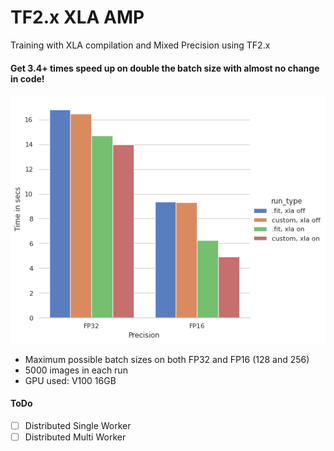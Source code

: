 # TF2.x XLA AMP
Training with XLA compilation and Mixed Precision using TF2.x

#### Get 3.4+ times speed up on double the batch size with almost no change in code!

![](results.png)

 - Maximum possible batch sizes on both FP32 and FP16 (128 and 256)
 - 5000 images in each run
 - GPU used:  V100 16GB
 
#### ToDo
- [ ] Distributed Single Worker
- [ ] Distributed Multi Worker
